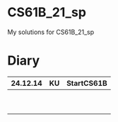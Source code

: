 # CS61B_21_sp
My solutions for CS61B_21_sp


# Diary

| 24.12.14 | KU | StartCS61B |
|----------|----|------------|
|          |    |            |
|          |    |            |
|          |    |            |
|          |    |            |
|          |    |            |
|          |    |            |
|          |    |            |
|          |    |            |
|          |    |            |

